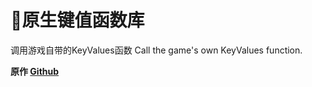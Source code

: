 # 📌原生键值函数库

调用游戏自带的KeyValues函数
Call the game's own KeyValues function.

**原作 [Github](https://github.com/fdxx/l4d2_source_keyvalues)**